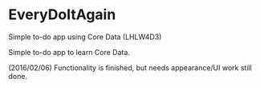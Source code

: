 # EveryDoItAgain
Simple to-do app using Core Data (LHLW4D3)

Simple to-do app to learn Core Data.

(2016/02/06) Functionality is finished, but needs appearance/UI work still done.

